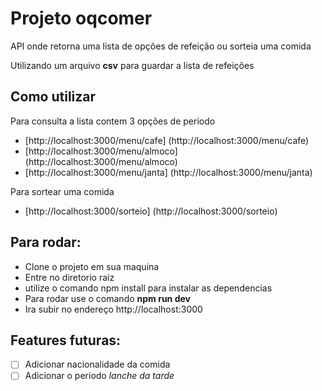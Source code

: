 # Projeto oqcomer

API onde retorna uma lista de opções de refeição ou sorteia uma comida 

Utilizando um arquivo **csv** para guardar a lista de refeições

## Como utilizar 

Para consulta a lista contem 3 opções de periodo
- [http://localhost:3000/menu/cafe] (http://localhost:3000/menu/cafe)
- [http://localhost:3000/menu/almoco] (http://localhost:3000/menu/almoco)
- [http://localhost:3000/menu/janta] (http://localhost:3000/menu/janta)

Para sortear uma comida
- [http://localhost:3000/sorteio] (http://localhost:3000/sorteio)


## Para rodar: 

- Clone o projeto em sua maquina 
- Entre no diretorio raiz 
- utilize o comando npm install para instalar as dependencias 
- Para rodar use o comando **npm run dev**
- Ira subir no endereço http://localhost:3000

## Features futuras: 
- [ ] Adicionar nacionalidade da comida
- [ ] Adicionar o periodo *lanche da tarde*